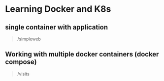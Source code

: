 # Learning Docker and K8s

## single container with application
>/simpleweb
## Working with multiple docker containers (docker compose)
>/visits
